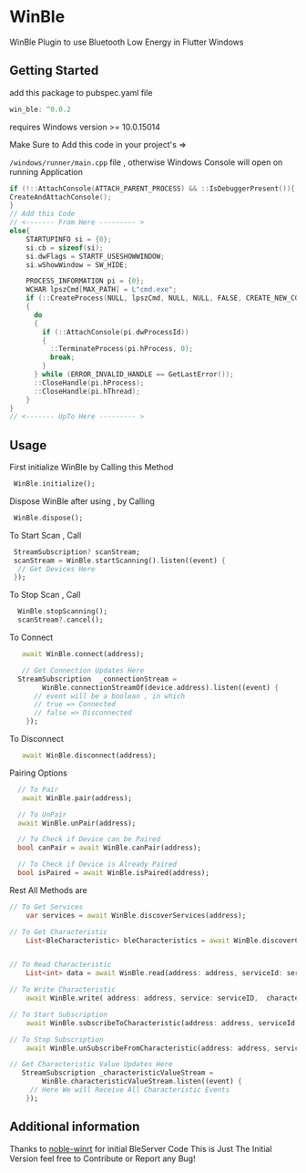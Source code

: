 # WinBle

WinBle Plugin to use Bluetooth Low Energy in Flutter Windows

## Getting Started

add this package to pubspec.yaml file

```dart
win_ble: ^0.0.2
```

requires Windows version >= 10.0.15014

Make Sure to Add this code in your project's =>

`/windows/runner/main.cpp` file , otherwise Windows Console will open on running Application

```c++
if (!::AttachConsole(ATTACH_PARENT_PROCESS) && ::IsDebuggerPresent()){
CreateAndAttachConsole();
}
// Add this Code
// <------- From Here --------- >
else{
    STARTUPINFO si = {0};
    si.cb = sizeof(si);
    si.dwFlags = STARTF_USESHOWWINDOW;
    si.wShowWindow = SW_HIDE;

    PROCESS_INFORMATION pi = {0};
    WCHAR lpszCmd[MAX_PATH] = L"cmd.exe";
    if (::CreateProcess(NULL, lpszCmd, NULL, NULL, FALSE, CREATE_NEW_CONSOLE | CREATE_NO_WINDOW, NULL, NULL, &si, &pi))
    {
      do
      {
        if (::AttachConsole(pi.dwProcessId))
        {
          ::TerminateProcess(pi.hProcess, 0);
          break;
        }
      } while (ERROR_INVALID_HANDLE == GetLastError());
      ::CloseHandle(pi.hProcess);
      ::CloseHandle(pi.hThread);
    }
}
// <------- UpTo Here --------- >
```

## Usage

First initialize WinBle by Calling this Method

```dart
 WinBle.initialize();
```

Dispose WinBle after using , by Calling

```dart
 WinBle.dispose();
```

To Start Scan , Call

```dart
 StreamSubscription? scanStream;
 scanStream = WinBle.startScanning().listen((event) {
  // Get Devices Here
 });
```

To Stop Scan , Call

```dart
  WinBle.stopScanning();
  scanStream?.cancel();
```

To Connect 
```dart
   await WinBle.connect(address);

   // Get Connection Updates Here
  StreamSubscription  _connectionStream =
        WinBle.connectionStreamOf(device.address).listen((event) {
      // event will be a boolean , in which
      // true => Connected
      // false => Disconnected
    });
```

To Disconnect
```dart
   await WinBle.disconnect(address);
```


Pairing Options
```dart
  // To Pair
   await WinBle.pair(address);

  // To UnPair
  await WinBle.unPair(address);

  // To Check if Device can be Paired
  bool canPair = await WinBle.canPair(address);

  // To Check if Device is Already Paired
  bool isPaired = await WinBle.isPaired(address);
```
Rest All Methods are
```dart
// To Get Services
    var services = await WinBle.discoverServices(address);

// To Get Characteristic
    List<BleCharacteristic> bleCharacteristics = await WinBle.discoverCharacteristics(address: address, serviceId: serviceID);


// To Read Characteristic
    List<int> data = await WinBle.read(address: address, serviceId: serviceID, characteristicId: charID);

// To Write Characteristic
    await WinBle.write( address: address, service: serviceID,  characteristic: charID,  data: data, writeWithResponse: writeWithResponse);

// To Start Subscription
    await WinBle.subscribeToCharacteristic(address: address, serviceId: serviceID, characteristicId: charID);

// To Stop Subscription
    await WinBle.unSubscribeFromCharacteristic(address: address, serviceId: serviceID, characteristicId: charID);

// Get Characteristic Value Updates Here
   StreamSubscription _characteristicValueStream =
        WinBle.characteristicValueStream.listen((event) {
     // Here We will Receive All Characteristic Events
    });

```

## Additional information
Thanks to [noble-winrt](https://github.com/urish/noble-winrt) for initial BleServer Code
This is Just The Initial Version feel free to Contribute or Report any Bug!
